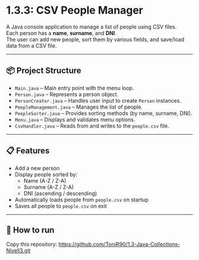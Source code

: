 # 1.3.3: CSV People Manager

A Java console application to manage a list of people using CSV files.  
Each person has a **name**, **surname**, and **DNI**.  
The user can add new people, sort them by various fields, and save/load data from a CSV file.

---

## 📦 Project Structure

- `Main.java` – Main entry point with the menu loop.
- `Person.java` – Represents a person object.
- `PersonCreator.java` – Handles user input to create `Person` instances.
- `PeopleManagement.java` – Manages the list of people.
- `PeopleSorter.java` – Provides sorting methods (by name, surname, DNI).
- `Menu.java` – Displays and validates menu options.
- `CsvHandler.java` – Reads from and writes to the `people.csv` file.

---

## 📋 Features

- Add a new person
- Display people sorted by:
  - Name (A-Z / Z-A)
  - Surname (A-Z / Z-A)
  - DNI (ascending / descending)
- Automatically loads people from `people.csv` on startup
- Saves all people to `people.csv` on exit

---

## 🧪 How to run

Copy this repository: https://github.com/ToniR90/1.3-Java-Collections-Nivell3.git

 
